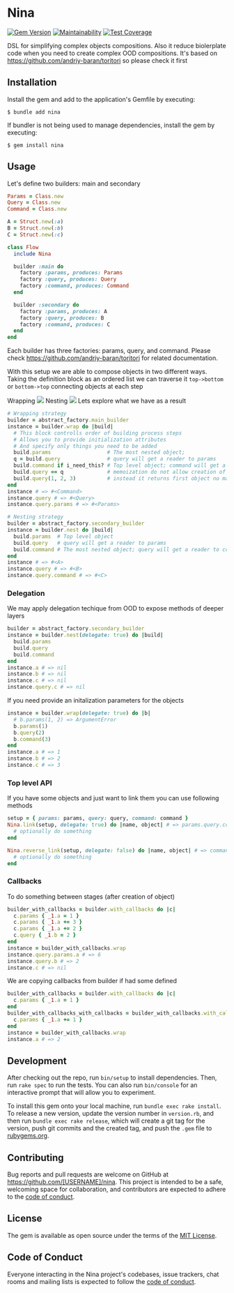 # Nina

[![Gem Version](https://badge.fury.io/rb/nina.svg)](https://badge.fury.io/rb/nina)
[![Maintainability](https://api.codeclimate.com/v1/badges/435ee6e0ae846e9deb88/maintainability)](https://codeclimate.com/github/andriy-baran/nina/maintainability)
[![Test Coverage](https://api.codeclimate.com/v1/badges/435ee6e0ae846e9deb88/test_coverage)](https://codeclimate.com/github/andriy-baran/nina/test_coverage)

DSL for simplifying complex objects compositions. Also it reduce biolerplate code when you need to create complex OOD compositions. It's based on https://github.com/andriy-baran/toritori so please check it first

## Installation

Install the gem and add to the application's Gemfile by executing:

    $ bundle add nina

If bundler is not being used to manage dependencies, install the gem by executing:

    $ gem install nina

## Usage

Let's define two builders: main and secondary

```ruby
Params = Class.new
Query = Class.new
Command = Class.new

A = Struct.new(:a)
B = Struct.new(:b)
C = Struct.new(:c)

class Flow
  include Nina

  builder :main do
    factory :params, produces: Params
    factory :query, produces: Query
    factory :command, produces: Command
  end

  builder :secondary do
    factory :params, produces: A
    factory :query, produces: B
    factory :command, produces: C
  end
end
```
Each builder has three factories: params, query, and command. Please check https://github.com/andriy-baran/toritori for related documentation.

With this setup we are able to compose objects in two different ways. Taking the definition block as an ordered list we can traverse it `top->bottom` or `bottom->top` connecting objects at each step

Wrapping 
![](https://github.com/andriy-baran/nina/blob/master/assets/wrap.gif?raw=true)
Nesting 
![](https://github.com/andriy-baran/nina/blob/master/assets/nest.gif?raw=true)
Lets explore what we have as a result
```ruby
# Wrapping strategy
builder = abstract_factory.main_builder
instance = builder.wrap do |build|
  # This block controlls order of building process steps
  # Allows you to provide initialization attributes
  # And specify only things you need to be added
  build.params                  # The most nested object;
  q = build.query               # query will get a reader to params
  build.command if i_need_this? # Top level object; command will get a reader to query
  build.query == q              # memoization do not allow creation of objects multiple times
  build.query(1, 2, 3)          # instead it returns first object no matter what parameters you provided later
end
instance # => #<Command>
instance.query # => #<Query>
instance.query.params # => #<Params>

# Nesting strategy
builder = abstract_factory.secondary_builder
instance = builder.nest do |build|
  build.params  # Top level object
  build.query   # query will get a reader to params
  build.command # The most nested object; query will get a reader to command
end
instance # => #<A>
instance.query # => #<B>
instance.query.command # => #<C>
```

### Delegation
We may apply delegation techique from OOD to expose methods of deeper layers
```ruby
builder = abstract_factory.secondary_builder
instance = builder.nest(delegate: true) do |build|
  build.params
  build.query
  build.command
end
instance.a # => nil
instance.b # => nil
instance.c # => nil
instance.query.c # => nil
```
If you need provide an initalization parameters for the objects
```ruby
instance = builder.wrap(delegate: true) do |b|
  # b.params(1, 2) => ArgumentError
  b.params(1)
  b.query(2)
  b.command(3)
end
instance.a # => 1
instance.b # => 2
instance.c # => 3
```

### Top level API
If you have some objects and just want to link them you can use following methods
```ruby
setup = { params: params, query: query, command: command }
Nina.link(setup, delegate: true) do |name, object| # => params.query.command
  # optionally do something
end

Nina.reverse_link(setup, delegate: false) do |name, object| # => command.query.params
  # optionally do something
end
```

### Callbacks
To do something between stages (after creation of object)
```ruby
builder_with_callbacks = builder.with_callbacks do |c|
  c.params { _1.a = 1 }
  c.params { _1.a += 3 }
  c.params { _1.a += 2 }
  c.query { _1.b = 2 }
end
instance = builder_with_callbacks.wrap
instance.query.params.a # => 6
instance.query.b # => 2
instance.c # => nil
```

We are copying callbacks from builder if had some defined
```ruby
builder_with_callbacks = builder.with_callbacks do |c|
  c.params { _1.a = 1 }
end
builder_with_callbacks_with_callbacks = builder_with_callbacks.with_callbacks do |c|
  c.params { _1.a += 1 }
end
instance = builder_with_callbacks.wrap
instance.a # => 2
```

## Development

After checking out the repo, run `bin/setup` to install dependencies. Then, run `rake spec` to run the tests. You can also run `bin/console` for an interactive prompt that will allow you to experiment.

To install this gem onto your local machine, run `bundle exec rake install`. To release a new version, update the version number in `version.rb`, and then run `bundle exec rake release`, which will create a git tag for the version, push git commits and the created tag, and push the `.gem` file to [rubygems.org](https://rubygems.org).

## Contributing

Bug reports and pull requests are welcome on GitHub at https://github.com/[USERNAME]/nina. This project is intended to be a safe, welcoming space for collaboration, and contributors are expected to adhere to the [code of conduct](https://github.com/[USERNAME]/nina/blob/master/CODE_OF_CONDUCT.md).

## License

The gem is available as open source under the terms of the [MIT License](https://opensource.org/licenses/MIT).

## Code of Conduct

Everyone interacting in the Nina project's codebases, issue trackers, chat rooms and mailing lists is expected to follow the [code of conduct](https://github.com/[USERNAME]/nina/blob/master/CODE_OF_CONDUCT.md).
